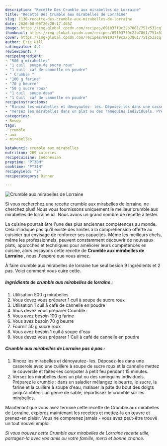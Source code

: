 ```yaml
---
description: "Recette Des Crumble aux mirabelles de Lorraine"
title: "Recette Des Crumble aux mirabelles de Lorraine"
slug: 1130-recette-des-crumble-aux-mirabelles-de-lorraine
date: 2020-08-06T20:28:17.465Z
image: https://img-global.cpcdn.com/recipes/691037f9c22b7861/751x532cq70/crumble-aux-mirabelles-de-lorraine-photo-principale-de-la-recette.jpg
thumbnail: https://img-global.cpcdn.com/recipes/691037f9c22b7861/751x532cq70/crumble-aux-mirabelles-de-lorraine-photo-principale-de-la-recette.jpg
cover: https://img-global.cpcdn.com/recipes/691037f9c22b7861/751x532cq70/crumble-aux-mirabelles-de-lorraine-photo-principale-de-la-recette.jpg
author: Eric Hill
ratingvalue: 4.1
reviewcount: 7
recipeingredient:
- "500 g mirabelles"
- "1 cuil  soupe de sucre roux"
- "1 cuil  caf de cannelle en poudre"
- " Crumble "
- "100 g farine"
- "70 g beurre"
- "50 g sucre roux"
- "1 cuil  soupe deau"
- "1 Cuil  caf de cannelle en poudre"
recipeinstructions:
- "Rincez les mirabelles et dénoyautez- les. Déposez-les dans une casserole avec une cuillère à soupe de sucre roux et la cannelle mettez le couvercle et faites-les compoter à petit feu pendant 15 minutes."
- "Versez les mirabelles dans un plat ou des ramequins individuels. Préparez le crumble : dans un saladier mélangez le beurre, le sucre, la farine et la cuillère à soupe d&#39;eau, malaxer la pâte du bout des doigts jusqu&#39;à obtenir un genre de sable, répartissez le crumble sur les mirabelles."
categories:
- Resep
tags:
- crumble
- aux
- mirabelles

katakunci: crumble aux mirabelles 
nutrition: 269 calories
recipecuisine: Indonesian
preptime: "PT30M"
cooktime: "PT31M"
recipeyield: "2"
recipecategory: Dinner

---
```



![Crumble aux mirabelles de Lorraine](https://img-global.cpcdn.com/recipes/691037f9c22b7861/751x532cq70/crumble-aux-mirabelles-de-lorraine-photo-principale-de-la-recette.jpg)

Si vous recherchez une recette crumble aux mirabelles de lorraine, ne cherchez plus! Nous vous fournissons uniquement le meilleur crumble aux mirabelles de lorraine ici. Nous avons un grand nombre de recette à tester.

La cuisine pourrait être l'une des plus anciennes compétences au monde. Cela n'indique pas qu'il existe des limites à la compréhension offerte au cuisinier qui envisage de renforcer ses capacités. Même les meilleurs chefs, même les professionnels, peuvent constamment découvrir de nouveaux plats, approches et techniques pour améliorer leurs compétences en cuisine, alors essayons cette recette de <strong> Crumble aux mirabelles de Lorraine </strong>, nous J'espère que vous aimez.

<!--inarticleads1-->

À faire crumble aux mirabelles de lorraine tue seul besion 9 Ingrédients et 2 pas. Voici comment vous cuire cette.

##### Ingrédients de crumble aux mirabelles de lorraine :

1. Utilisation 500 g mirabelles
1. Vous devez vous préparer 1 cuil à soupe de sucre roux
1. Utilisation 1 cuil à café de cannelle en poudre
1. Vous devez vous préparer  Crumble :
1. Vous avez besoin 100 g farine
1. Vous avez besoin 70 g beurre
1. Fournir 50 g sucre roux
1. Vous avez besoin 1 cuil à soupe d&#39;eau
1. Vous devez vous préparer 1 Cuil à café de cannelle en poudre




<!--inarticleads2-->

##### Crumble aux mirabelles de Lorraine pas à pas :

1. Rincez les mirabelles et dénoyautez- les. Déposez-les dans une casserole avec une cuillère à soupe de sucre roux et la cannelle mettez le couvercle et faites-les compoter à petit feu pendant 15 minutes.
1. Versez les mirabelles dans un plat ou des ramequins individuels. Préparez le crumble : dans un saladier mélangez le beurre, le sucre, la farine et la cuillère à soupe d&#39;eau, malaxer la pâte du bout des doigts jusqu&#39;à obtenir un genre de sable, répartissez le crumble sur les mirabelles.




<!--inarticleads1-->

<p>
Maintenant que vous avez terminé cette recette de Crumble aux mirabelles de Lorraine, explorez maintenant les recettes et mettez-la en œuvre et prenez-en plaisir. Vous ne comprenez jamais - vous avez peut-être trouvé un tout nouvel emploi.
</p>

<p>
<i>Si vous trouvez cette Crumble aux mirabelles de Lorraine recette utile, partagez-la avec vos amis ou votre famille, merci et bonne chance.</i>
</p>
